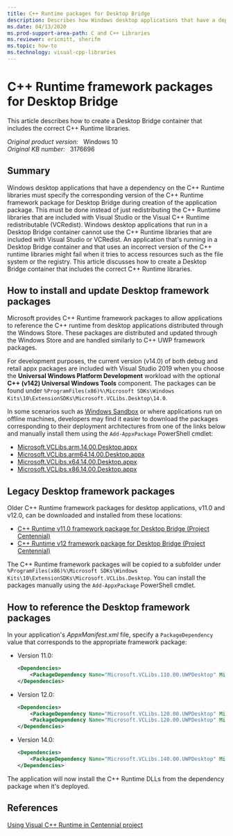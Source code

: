 ```yaml
---
title: C++ Runtime packages for Desktop Bridge
description: Describes how Windows desktop applications that have a dependency on the C++ Runtime libraries can't redistribute the version of the libraries that's included with Visual Studio or via the Visual C++ redistributable (VCRedist) packages. Explains how to create a Desktop Bridge container that includes the correct C++ Runtime libraries.
ms.date: 04/13/2020
ms.prod-support-area-path: C and C++ Libraries
ms.reviewer: ericmitt, sherifm
ms.topic: how-to
ms.technology: visual-cpp-libraries
---
```

# C++ Runtime framework packages for Desktop Bridge

This article describes how to create a Desktop Bridge container that includes the correct C++ Runtime libraries.

_Original product version:_ &nbsp; Windows 10  
_Original KB number:_ &nbsp; 3176696

## Summary

Windows desktop applications that have a dependency on the C++ Runtime libraries must specify the corresponding version of the C++ Runtime framework package for Desktop Bridge during creation of the application package. This must be done instead of just redistributing the C++ Runtime libraries that are included with Visual Studio or the Visual C++ Runtime redistributable (VCRedist). Windows desktop applications that run in a Desktop Bridge container cannot use the C++ Runtime libraries that are included with Visual Studio or VCRedist. An application that's running in a Desktop Bridge container and that uses an incorrect version of the C++ runtime libraries might fail when it tries to access resources such as the file system or the registry. This article discusses how to create a Desktop Bridge container that includes the correct C++ Runtime libraries.

## How to install and update Desktop framework packages

Microsoft provides C++ Runtime framework packages to allow applications to reference the C++ runtime from desktop applications distributed through the Windows Store. These packages are distributed and updated through the Windows Store and are handled similarly to C++ UWP framework packages.

For development purposes, the current version (v14.0) of both debug and retail appx packages are included with Visual Studio 2019 when you choose the **Universal Windows Platform Development** workload with the optional **C++ (v142) Universal Windows Tools** component. The packages can be found under `%ProgramFiles(x86)%\Microsoft SDKs\Windows Kits\10\ExtensionSDKs\Microsoft.VCLibs.Desktop\14.0`.

In some scenarios such as [Windows Sandbox](/windows/security/threat-protection/windows-sandbox/windows-sandbox-overview) or where applications run on offline machines, developers may find it easier to download the packages corresponding to their deployment architectures from one of the links below and manually install them using the `Add-AppxPackage` PowerShell cmdlet:

- [Microsoft.VCLibs.arm.14.00.Desktop.appx](https://aka.ms/Microsoft.VCLibs.arm.14.00.Desktop.appx)
- [Microsoft.VCLibs.arm64.14.00.Desktop.appx](https://aka.ms/Microsoft.VCLibs.arm64.14.00.Desktop.appx)
- [Microsoft.VCLibs.x64.14.00.Desktop.appx](https://aka.ms/Microsoft.VCLibs.x64.14.00.Desktop.appx)
- [Microsoft.VCLibs.x86.14.00.Desktop.appx](https://aka.ms/Microsoft.VCLibs.x86.14.00.Desktop.appx)

## Legacy Desktop framework packages

Older C++ Runtime framework packages for desktop applications, v11.0 and v12.0, can be downloaded and installed from these locations:

- [C++ Runtime v11.0 framework package for Desktop Bridge (Project Centennial)](https://www.microsoft.com/download/details.aspx?id=53340)
- [C++ Runtime v12 framework package for Desktop Bridge (Project Centennial)](https://www.microsoft.com/download/details.aspx?id=53176)

The C++ Runtime framework packages will be copied to a subfolder under `%ProgramFiles(x86)%\Microsoft SDKs\Windows Kits\10\ExtensionSDKs\Microsoft.VCLibs.Desktop`. You can install the packages manually using the `Add-AppxPackage` PowerShell cmdlet.

## How to reference the Desktop framework packages

In your application's *AppxManifest.xml* file, specify a `PackageDependency` value that corresponds to the appropriate framework package:

- Version 11.0:

    ```xml
    <Dependencies>
        <PackageDependency Name="Microsoft.VCLibs.110.00.UWPDesktop" MinVersion="11.0.61135.0" Publisher="CN=Microsoft Corporation, O=Microsoft Corporation, L=Redmond, S=Washington, C=US"/>
    </Dependencies>
    ```

- Version 12.0:

    ```xml
    <Dependencies>
        <PackageDependency Name="Microsoft.VCLibs.120.00.UWPDesktop" MinVersion="120.40653.0" Publisher="CN=Microsoft Corporation, O=Microsoft Corporation, L=Redmond, S=Washington, C=US" />
        <PackageDependency Name="Microsoft.VCLibs.120.00.UWPDesktop" MinVersion="12.0.40653.0" Publisher="CN=Microsoft Corporation, O=Microsoft Corporation, L=Redmond, S=Washington, C=US" />
    </Dependencies>
    ```

- Version 14.0:

    ```xml
    <Dependencies>
        <PackageDependency Name="Microsoft.VCLibs.140.00.UWPDesktop" MinVersion="14.0.24217.0" Publisher="CN=Microsoft Corporation, O=Microsoft Corporation, L=Redmond, S=Washington, C=US" />
    </Dependencies>
    ```

The application will now install the C++ Runtime DLLs from the dependency package when it's deployed.

## References

 [Using Visual C++ Runtime in Centennial project](https://devblogs.microsoft.com/cppblog/using-visual-c-runtime-in-centennial-project/)
